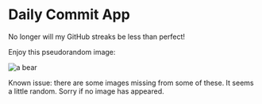 Daily Commit App
================
No longer will my GitHub streaks be less than perfect!

Enjoy this pseudorandom image:

![a bear](http://placebear.com/300/800 "a bear")

Known issue: there are some images missing from some of these. It seems a little random. Sorry if no image has appeared.